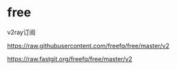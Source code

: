# free

v2ray订阅

https://raw.githubusercontent.com/freefq/free/master/v2

https://raw.fastgit.org/freefq/free/master/v2

